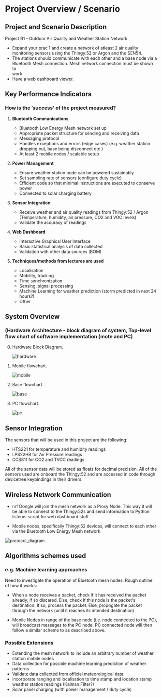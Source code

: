 # Project Overview / Scenario

## Project and Scenario Description 

Project B1 - Outdoor Air Quality and Weather Station Network 
* Expand	your	prac 1	and	create	a	network	of atleast	2 air	quality	
monitoring	sensors	using	the	Thingy:52 or	Argon and	the	SEN54.
*  The	stations	should	communicate	with	each	other	and	a	base	node	via	a	
Bluetooth	Mesh	connection. Mesh	network	connection	must	be	shown	to	
work.
* Have	a	web	dashboard	viewer.

## Key Performance Indicators
### How is the ’success’ of the project measured?

1.  **Bluetooth Communications**
    - Bluetooth Low Energy Mesh network set up
    - Appropriate packet structure for sending and receiving data 
    - Messaging protocol 
    - Handles exceptions and errors (edge cases) (e.g. weather station dropping out, base being disconnect etc.)
    - At least 2 mobile nodes / scalable setup 
2.  **Power Management**
    - Ensure weather station node can be powered sustainably
    - Set sampling rate of sensors (configure duty cycle)
    - Efficient code so that minimal instructions are executed to conserve power 
    - Connected to solar charging battery 
3.  **Sensor Integration**
    - Receive weather and air quality readings from Thingy:52 / Argon (Temperature, humidity, air pressure, CO2 and VOC levels)
    - Validate the accuracy of readings 
4.  **Web Dashboard**
    - Interactive Graphical User Interface
    - Basic statistical analysis of data collected
    - Validation with other data sources (BOM)
    
5.  **Techniques/methods from lectures are used**
    - Localisation
    - Mobility, tracking
    - Time synchronization
    - Sensing, signal processing
    - Machine Learning for weather prediction (storm predicted in next 24 hours?)
    - Other 

## System Overview
### (Hardware Architecture - block diagram of system, Top-level flow chart of software implementation (mote and PC)

0. Hardware Block Diagram. 

    ![hardware](img/mobile_block.drawio.png)
    

1. Mobile flowchart. 

    ![mobile](img/mobile_flowchart.drawio.png)
    
2. Base flowchart. 
    
    ![base](img/base_flowchart.drawio.png)
    
    
3. PC flowchart. 

    ![pc](img/pc_flowchart.drawio.png)
    
    


## Sensor Integration 
The sensors that will be used in this project are the following: 
* HTS221 for temperature and humidity readings
* LPS22HB for Air Pressure readings
* CCS811 for CO2 and TVOC readings 

All of the sensor data will be stored as floats for decimal precision. All of the sensors used are onboard the Thingy:52 and are accessed in code through devicetree keybindings in their drivers. 

## Wireless Network Communication

* nrf Dongle will join the mesh network as a Proxy Node. This way it will be able to connect to the Thingy:52s and send information to Python listener script for web dashboard stuff 

* Mobile nodes, specifically Thingy:52 devices, will connect to each other via the Bluetooth Low Energy Mesh network. 

![protocol_diagram](img/protocol_diagram.png)

## Algorithms schemes used
### e.g. Machine learning approaches

Need to investigate the operation of Bluetooth mesh nodes. Rough outline of how it works: 

* When a node receives a packet, check if it has received the packet already; if so discared. Else, check if this node is the packet's destination. If so, process the packet. Else, propogate the packet through the network (until it reaches its intended destination)

* Mobile Nodes in range of the base node (i.e. node connected to the PC), will broadcast messages to the PC node. PC connected node will then follow a similar scheme to as described above. 



### Possible Extensions

* Extending the mesh network to include an arbitrary number of weather station mobile nodes 
* Data collection for possible machine learning prediction of weather patterns
* Validate data collected from official meteorological data 
* Incorporate ranging and localisation to time stamp and location stamp weather station readings (Kalman Filter?)
* Solar panel charging (with power management / duty cycle)